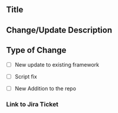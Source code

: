 ## Title
<!--
    Provide a brief description of the change
-->


## Change/Update Description

<!-- Identify the related test coverage and the tests it would catch -->


## Type of Change

- [ ] New update to existing framework
- [ ] Script fix
- [ ] New Addition to the repo


### Link to Jira Ticket
<!--
Provide link to Jira ticket if applicable
--> 
